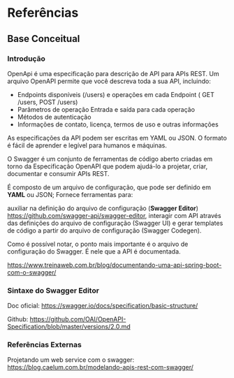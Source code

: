 # Referências

## Base Conceitual

### Introdução

OpenApi é uma especificação para descrição de API para APIs REST. Um arquivo OpenAPI permite que você descreva toda a sua API, incluindo:

- Endpoints disponíveis (/users) e operações em cada Endpoint ( GET /users, POST /users)
- Parâmetros de operação Entrada e saída para cada operação
- Métodos de autenticação
- Informações de contato, licença, termos de uso e outras informações

As especificações da API podem ser escritas em YAML ou JSON. O formato é fácil de aprender e legível para humanos e máquinas.

O Swagger é um conjunto de ferramentas de código aberto criadas em torno da Especificação OpenAPI que podem ajudá-lo a projetar, criar, documentar e consumir APIs REST.

É composto de um arquivo de configuração, que pode ser definido em **YAML** ou JSON;
Fornece ferramentas para: 

auxiliar na definição do arquivo de configuração (**Swagger Editor**) https://github.com/swagger-api/swagger-editor, interagir com API através das definições do arquivo de configuração (Swagger UI) e gerar templates de código a partir do arquivo de configuração (Swagger Codegen).

Como é possível notar, o ponto mais importante é o arquivo de configuração do Swagger. É nele que a API é documentada.

https://www.treinaweb.com.br/blog/documentando-uma-api-spring-boot-com-o-swagger/

### Sintaxe do Swagger Editor

Doc oficial: https://swagger.io/docs/specification/basic-structure/

Github: https://github.com/OAI/OpenAPI-Specification/blob/master/versions/2.0.md

### Referências Externas

Projetando um web service com o swagger: https://blog.caelum.com.br/modelando-apis-rest-com-swagger/


